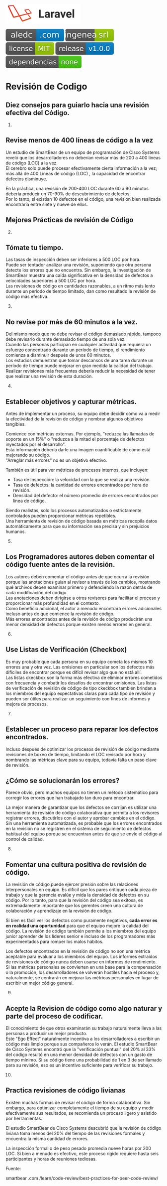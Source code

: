 ![Laravel](https://raw.githubusercontent.com/aledc7/Laravel/master/pirullo.png "Aledc.com")

[![aledc.com](https://github.com/aledc7/Scrum-Certification/blob/master/recursos/aledc.com.svg)](https://aledc.com)
[![ingenea.com.ar](https://github.com/aledc7/Scrum-Certification/blob/master/recursos/ingenea.svg)](http://ingenea.com.ar)
[![License](https://github.com/aledc7/Scrum-Certification/blob/master/recursos/mit-license.svg)](https://aledc.com)
[![GitHub release](https://github.com/aledc7/Scrum-Certification/blob/master/recursos/release.svg)](https://aledc.com)
[![Dependencies](https://github.com/aledc7/Scrum-Certification/blob/master/recursos/dependencias-none.svg)](https://aledc.com)

# Revisión de Codigo


## Diez consejos para guiarlo hacia una revisión efectiva del Código.

1. 
## Revise menos de 400 líneas de código a la vez

Un estudio de SmartBear de un equipo de programación de Cisco Systems reveló que los desarrolladores no deberían revisar más de 200 a 400 líneas de código (LOC) a la vez.  
El cerebro solo puede procesar efectivamente cierta información a la vez; más allá de 400 Lineas de código (LOC) , la capacidad de encontrar defectos disminuye.  

En la práctica, una revisión de 200-400 LOC durante 60 a 90 minutos debería producir un 70-90% de descubrimiento de defectos.  
Por lo tanto, si existían 10 defectos en el código, una revisión bien realizada encontraría entre siete y nueve de ellos.


## Mejores Prácticas de revisión de Código

2. 
## Tómate tu tiempo. 

Las tasas de inspección deben ser inferiores a 500 LOC por hora.   
Puede ser tentador analizar una revisión, suponiendo que otra persona detecte los errores que no encuentra. Sin embargo, la investigación de SmartBear muestra una caída significativa en la densidad de defectos a velocidades superiores a 500 LOC por hora.   
Las revisiones de código en cantidades razonables, a un ritmo más lento durante un período de tiempo limitado, dan como resultado la revisión de código más efectiva.  


3. 
## No revise por más de 60 minutos a la vez.  

Del mismo modo que no debe revisar el código demasiado rápido, tampoco debe revisarlo durante demasiado tiempo de una sola vez.  
Cuando las personas participan en cualquier actividad que requiera un esfuerzo concentrado durante un período de tiempo, el rendimiento comienza a disminuir después de unos 60 minutos.  
Los estudios demuestran que tomar descansos de una tarea durante un período de tiempo puede mejorar en gran medida la calidad del trabajo.  
Realizar revisiones más frecuentes debería reducir la necesidad de tener que realizar una revisión de esta duración.  


4. 
## Establecer objetivos y capturar métricas.

Antes de implementar un proceso, su equipo debe decidir cómo va a medir la efectividad de la revisión de código y nombrar algunos objetivos tangibles.  

Comience con métricas externas. Por ejemplo, "reduzca las llamadas de soporte en un 15%" o "reduzca a la mitad el porcentaje de defectos inyectados por el desarrollo".   
Esta información debería darle una imagen cuantificable de cómo está mejorando su código.  
  "Arreglar más errores" no es un objetivo efectivo.

También es útil para ver métricas de procesos internos, que incluyen:

  - Tasa de Inspección: la velocidad con la que se realiza una revisión.  
  - Tasa de defectos: la cantidad de errores encontrados por hora de revisión.  
  - Densidad del defecto: el número promedio de errores encontrados por línea de código.  
  
Siendo realistas, solo los procesos automatizados o estrictamente controlados pueden proporcionar métricas repetibles.    
Una herramienta de revisión de código basada en métricas recopila datos automáticamente para que su información sea precisa y sin prejuicios humanos.   

5. 
## Los Programadores autores deben comentar el código fuente antes de la revisión. 

Los autores deben comentar el código antes de que ocurra la revisión porque las anotaciones guían al revisor a través de los cambios, mostrando qué archivos deben examinar primero y defendiendo la razón detrás de cada modificación del código.  
Las anotaciones deben dirigirse a otros revisores para facilitar el proceso y proporcionar más profundidad en el contexto.  
Como beneficio adicional, el autor a menudo encontrará errores adicionales incluso antes de que comience la revisión de código.  
Más errores encontrados antes de la revisión de código producirán una menor densidad de defectos porque existen menos errores en general.  

6. 
## Use Listas de Verificación (Checkbox)

Es muy probable que cada persona en su equipo cometa los mismos 10 errores una y otra vez.  Las omisiones en particular son los defectos más difíciles de encontrar porque es difícil revisar algo que no está allí.  
Las listas ckeckbox son la forma más efectiva de eliminar errores cometidos con frecuencia y combatir los desafíos de encontrar omisiones.
 Las listas de verificación de revisión de código de tipo ckeckbox también brindan a los miembros del equipo expectativas claras para cada tipo de revisión y pueden ser útiles para realizar un seguimiento con fines de informes y mejora de procesos.  

7. 
## Establecer un proceso para reparar los defectos encontrados. 

Incluso después de optimizar los procesos de revisión de código mediante revisiones de boxeo de tiempo, limitando el LOC revisado por hora y nombrando las métricas clave para su equipo, todavía falta un paso clave de revisión.  

## ¿Cómo se solucionarán los errores? 

Parece obvio, pero muchos equipos no tienen un método sistemático para corregir los errores que han trabajado tan duro para encontrar.

La mejor manera de garantizar que los defectos se corrijan es utilizar una herramienta de revisión de código colaborativa que permita a los revisores registrar errores, discutirlos con el autor y aprobar cambios en el código.  
Sin una herramienta automatizada, es probable que los errores encontrados en la revisión no se registren en el sistema de seguimiento de defectos habitual del equipo porque se encuentran antes de que se envíe el código al control de calidad.  


8. 
## Fomentar una cultura positiva de revisión de código.

La revisión de código puede ejercer presión sobre las relaciones interpersonales en equipo. Es difícil que los pares critiquen cada pieza de trabajo y que la gerencia evalúe y mida la densidad de defectos en su código.
 Por lo tanto, para que la revisión del código  sea exitosa, es extremadamente importante que los gerentes creen una cultura de colaboración y aprendizaje en la revisión de código.  

Si bien es fácil ver los defectos como puramente negativos, __cada error es en realidad una oportunidad__ para que el equipo mejore la calidad del código.
 La revisión de código también permite a los miembros del equipo junior aprender de los líderes senior e incluso de los programadores más experimentados para romper los malos hábitos.

Los defectos encontrados en la revisión de código no son una métrica aceptable para evaluar a los miembros del equipo. 
 Los informes extraídos de revisiones de código nunca deben usarse en informes de rendimiento.   
 Si las métricas personales se convierten en una base para la compensación o la promoción, los desarrolladores se volverán hostiles hacia el proceso y, naturalmente, se centrarán en mejorar las métricas personales en lugar de escribir un mejor código general.  
 

9. 
## Acepte la Revision de código como algo naturar y parte del proceso de codificar.

El conocimiento de que otros examinarán su trabajo naturalmente lleva a las personas a producir un mejor producto.  
Este "Ego Effect" naturalmente incentiva a los desarrolladores a escribir un código más limpio porque sus compañeros lo verán.   El estudio SmartBear de Cisco Systems encontró que la "verificación puntual" del 20% al 33% del código resultó en una menor densidad de defectos con un gasto de tiempo mínimo. 
Si su código tiene una probabilidad de 1 en 3 de ser llamado para su revisión, eso es un incentivo suficiente para verificar su trabajo.

10. 
## Practica revisiones de código livianas

Existen muchas formas de revisar el código de forma colaborativa. Sin embargo, para optimizar completamente el tiempo de su equipo y medir efectivamente sus resultados, se recomienda un proceso ligero y asistido por herramientas.

El estudio SmartBear de Cisco Systems descubrió que la revisión de código liviana toma menos del 20% del tiempo de las revisiones formales y encuentra la misma cantidad de errores. 

La inspección formal o de peso pesado promedia nueve horas por 200 LOC. Si bien a menudo es efectivo, este proceso rígido requiere hasta seis participantes y horas de reuniones tediosas.  


Fuente:

smartbear  .com /learn/code-review/best-practices-for-peer-code-review/



